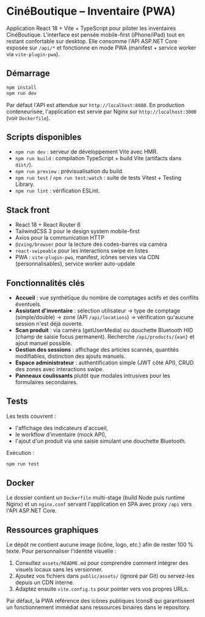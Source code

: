 # CinéBoutique – Inventaire (PWA)

Application React 18 + Vite + TypeScript pour piloter les inventaires CinéBoutique. L'interface est pensée mobile-first (iPhone/iPad) tout en restant confortable sur desktop. Elle consomme l'API ASP.NET Core exposée sur `/api/*` et fonctionne en mode PWA (manifest + service worker via `vite-plugin-pwa`).

## Démarrage

```bash
npm install
npm run dev
```

Par défaut l'API est attendue sur `http://localhost:8080`. En production conteneurisée, l'application est servie par Nginx sur `http://localhost:3000` (voir `Dockerfile`).

## Scripts disponibles

- `npm run dev` : serveur de développement Vite avec HMR.
- `npm run build` : compilation TypeScript + build Vite (artifacts dans `dist/`).
- `npm run preview` : prévisualisation du build.
- `npm run test` / `npm run test:watch` : suite de tests Vitest + Testing Library.
- `npm run lint` : vérification ESLint.

## Stack front

- React 18 + React Router 6
- TailwindCSS 3 pour le design system mobile-first
- Axios pour la communication HTTP
- `@zxing/browser` pour la lecture des codes-barres via caméra
- `react-swipeable` pour les interactions swipe en listes
- PWA : `vite-plugin-pwa`, manifest, icônes servies via CDN (personnalisables), service worker auto-update

## Fonctionnalités clés

- **Accueil** : vue synthétique du nombre de comptages actifs et des conflits éventuels.
- **Assistant d'inventaire** : sélection utilisateur → type de comptage (simple/double) → zone (API `/api/locations`) → vérification qu'aucune session n'est déjà ouverte.
- **Scan produit** : via caméra (getUserMedia) ou douchette Bluetooth HID (champ de saisie focus permanent). Recherche `/api/products/{ean}` et ajout manuel possible.
- **Gestion des sessions** : affichage des articles scannés, quantités modifiables, distinction des ajouts manuels.
- **Espace administrateur** : authentification simple (JWT côté API), CRUD des zones avec interactions swipe.
- **Panneaux coulissants** plutôt que modales intrusives pour les formulaires secondaires.

## Tests

Les tests couvrent :

- l'affichage des indicateurs d'accueil,
- le workflow d'inventaire (mock API),
- l'ajout d'un produit via une saisie simulant une douchette Bluetooth.

Exécution :

```bash
npm run test
```

## Docker

Le dossier contient un `Dockerfile` multi-stage (build Node puis runtime Nginx) et un `nginx.conf` servant l'application en SPA avec proxy `/api` vers l'API ASP.NET Core.

## Ressources graphiques

Le dépôt ne contient aucune image (icône, logo, etc.) afin de rester 100 % texte. Pour personnaliser l'identité visuelle :

1. Consultez `assets/README.md` pour comprendre comment intégrer des visuels locaux sans les versionner.
2. Ajoutez vos fichiers dans `public/assets/` (ignoré par Git) ou servez-les depuis un CDN interne.
3. Adaptez ensuite `vite.config.ts` pour pointer vers vos propres URLs.

Par défaut, la PWA référence des icônes publiques Icons8 qui garantissent un fonctionnement immédiat sans ressources binaires dans le repository.
